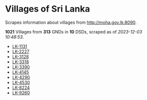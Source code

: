 # Villages of Sri Lanka

Scrapes information about villages from http://moha.gov.lk:8090.

**1021** Villages from **313** GNDs in **10** DSDs, scraped as of *2023-12-03 10:48:53*.
* [LK-1131](data\villages\LK-1131.json)
* [LK-2227](data\villages\LK-2227.json)
* [LK-3128](data\villages\LK-3128.json)
* [LK-3318](data\villages\LK-3318.json)
* [LK-3390](data\villages\LK-3390.json)
* [LK-4145](data\villages\LK-4145.json)
* [LK-4290](data\villages\LK-4290.json)
* [LK-4530](data\villages\LK-4530.json)
* [LK-8224](data\villages\LK-8224.json)
* [LK-9260](data\villages\LK-9260.json)
